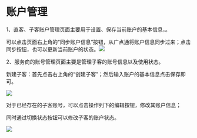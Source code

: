 # 账户管理

1、直客、子客账户管理页面主要用于设置、保存当前账户的基本信息，。

可以点击页面右上角的“同步账户信息”按钮，从广点通将账户信息同步过来；点击同步按钮，也可以更新当前账户的状态。![](/assets/1522052360%281%29.jpg)

2、服务商的账号管理页面主要是管理子客的账号信息以及使用状态。

新建子客：首先点击右上角的“创建子客”；然后输入账户的基本信息点击保存即可。

![](/assets/1522054405%281%29.jpg)

对于已经存在的子客账号，可以点击操作列下的编辑按钮，修改其账户信息；

同时通过切换状态按钮可以修改子客的账户状态。

![](/assets/1522054476%281%29.jpg)

